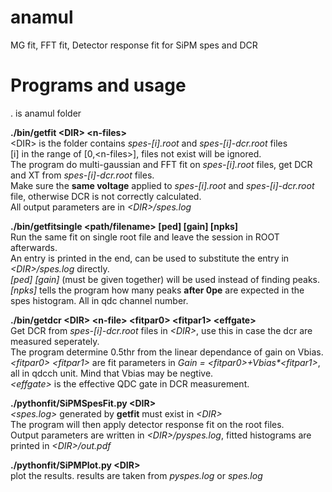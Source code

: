 anamul
======

MG fit, FFT fit, Detector response fit for SiPM spes and DCR

Programs and usage
==================
. is anamul folder<br>

<b>./bin/getfit &lt;DIR> &lt;n-files></b> <br>
    &lt;DIR> is the folder contains <em>spes-[i].root</em> and <em>spes-[i]-dcr.root</em> files <br>
    [i] in the range of  [0,&lt;n-files>], files not exist will be ignored. <br>
    The program do multi-gaussian and FFT fit on <em>spes-[i].root</em> files, get DCR and XT from <em>spes-[i]-dcr.root</em> files. <br>
    Make sure the <b>same voltage</b> applied to <em>spes-[i].root</em> and <em>spes-[i]-dcr.root</em> file, otherwise DCR is not correctly calculated. <br>
    All output parameters are in <em>&lt;DIR>/spes.log</em><br>

<b>./bin/getfitsingle &lt;path/filename> [ped] [gain] [npks]</b> <br>
    Run the same fit on single root file and leave the session in ROOT afterwards. <br>
    An entry is printed in the end, can be used to substitute the entry in <em>&lt;DIR>/spes.log</em> directly. <br>
    <em>[ped] [gain]</em> (must be given together) will be used instead of finding peaks. <br>
    <em>[npks]</em> tells the program how many peaks <b>after 0pe</b> are expected in the spes histogram. All in qdc channel number.<br>

<b>./bin/getdcr &lt;DIR> &lt;n-file> &lt;fitpar0> &lt;fitpar1> &lt;effgate> </b><br>
    Get DCR from <em>spes-[i]-dcr.root</em> files in <em>&lt;DIR></em>, use this in case the dcr are measured seperately.<br>
    The program determine 0.5thr from the linear dependance of gain on Vbias.<br>
    <em>&lt;fitpar0> &lt;fitpar1></em> are fit parameters in <em>Gain = &lt;fitpar0>+Vbias*&lt;fitpar1></em>, all in qdcch unit. Mind that Vbias may be negtive.<br>
    <em>&lt;effgate></em> is the effective QDC gate in DCR measurement.<br>

<b>./pythonfit/SiPMSpesFit.py &lt;DIR></b><br>
    <em>&lt;spes.log></em> generated by <b>getfit</b> must exist in <em>&lt;DIR></em><br>
    The program will then apply detector response fit on the root files. <br>
    Output parameters are written in <em>&lt;DIR>/pyspes.log</em>, fitted histograms are printed in <em>&lt;DIR>/out.pdf</em> <br>

<b>./pythonfit/SiPMPlot.py &lt;DIR></b><br>
    plot the results. results are taken from <em>pyspes.log</em> or <em>spes.log</em><br>